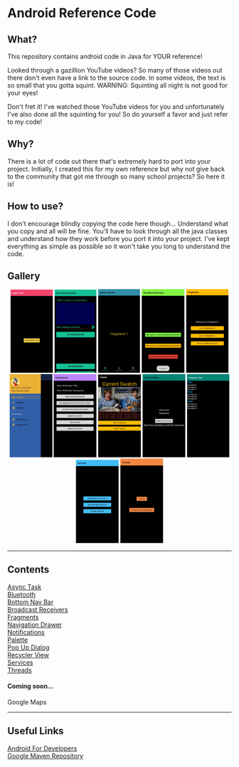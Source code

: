 # Android Reference Code
## What? <br>
This repository contains android code in Java for YOUR reference!

Looked through a gazillion YouTube videos? So many of those videos out there don't even have a link to the source code. In some videos, the text is so small that you gotta squint. WARNING: Squinting all night is not good for your eyes!

Don't fret it! I've watched those YouTube videos for you and unfortunately I've also done all the squinting for you! So do yourself a favor and just refer to my code! 

## Why? <br>
There is a lot of code out there that's extremely hard to port into your project. Initially, I created this for my own reference but why not give back to the community that got me through so many school projects? So here it is!

## How to use? <br>
I don't encourage blindly copying the code here though... Understand what you copy and all will be fine.
You'll have to look through all the java classes and understand how they work before you port it into your project. I've kept everything as simple as possible so it won't take you long to understand the code.

## Gallery <br>
<div align="center">
	<img src="https://github.com/devKarthikRaj/Android-Reference-Code/blob/master/Media/Async%20Task.jpg" alt="Async Task" width="19%" />
	<img src="https://github.com/devKarthikRaj/Android-Reference-Code/blob/master/Media/Bluetooth.jpg" alt="Bluetooth" width="18.7%" />
	<img src="https://github.com/devKarthikRaj/Android-Reference-Code/blob/master/Media/Bottom%20Nav%20Bar.jpg" alt="Bottom Nav Bar" width="18.6%" />
	<img src="https://github.com/devKarthikRaj/Android-Reference-Code/blob/master/Media/Broadcast%20Receivers.jpg" alt="Broadcast Receivers" width="19%" />
	<img src="https://github.com/devKarthikRaj/Android-Reference-Code/blob/master/Media/Fragments.jpg" alt="Fragments" width="19%" />
	<img src="https://github.com/devKarthikRaj/Android-Reference-Code/blob/master/Media/Nav%20Drawer.jpg" alt="Nav Drawer" width="19%" />
	<img src="https://github.com/devKarthikRaj/Android-Reference-Code/blob/master/Media/Notifications.jpg" alt="Notifications" width="19%" />
	<img src="https://github.com/devKarthikRaj/Android-Reference-Code/blob/master/Media/Palette.jpg" alt="Palette" width="19%" />
	<img src="https://github.com/devKarthikRaj/Android-Reference-Code/blob/master/Media/Pop%20Up%20Dialog.jpg" alt="Pop Up Dialog" width="19%" />
	<img src="https://github.com/devKarthikRaj/Android-Reference-Code/blob/master/Media/Recycler%20View.jpg" alt="Recycler View" width="19%" />
	<img src="https://github.com/devKarthikRaj/Android-Reference-Code/blob/master/Media/Services.jpg" alt="Services" width="19%" />
	<img src="https://github.com/devKarthikRaj/Android-Reference-Code/blob/master/Media/Threads.jpg" alt="Threads" width="19%" />
</div>

___

## Contents <br>
[Async Task](https://github.com/devKarthikRaj/Android-Reference-Code/tree/master/AllThingsAsyncTask) <br>
[Bluetooth](https://github.com/devKarthikRaj/Android-Reference-Code/tree/master/AllThingsBluetooth) <br>
[Bottom Nav Bar](https://github.com/devKarthikRaj/Android-Reference-Code/tree/master/AllThingsBottomNavigationBar) <br>
[Broadcast Receivers](https://github.com/devKarthikRaj/Android-Reference-Code/tree/master/AllThingsBroadcastReceivers) <br>
[Fragments](https://github.com/devKarthikRaj/Android-Reference-Code/tree/master/AllThingsFragments) <br>
[Navigation Drawer](https://github.com/devKarthikRaj/Android-Reference-Code/tree/master/AllThingsNavigationDrawer)<br>
[Notifications](https://github.com/devKarthikRaj/Android-Reference-Code/tree/master/AllThingsNotifications) <br>
[Palette](https://github.com/devKarthikRaj/Android-Reference-Code/tree/master/AllThingsPalette) <br>
[Pop Up Dialog](https://github.com/devKarthikRaj/Android-Reference-Code/tree/master/AllThingsPopUpDialog) <br>
[Recycler View](https://github.com/devKarthikRaj/Android-Reference-Code/tree/master/AllThingsRecyclerView) <br>
[Services](https://github.com/devKarthikRaj/Android-Reference-Code/tree/master/AllThingsServices) <br>
[Threads](https://github.com/devKarthikRaj/Android-Reference-Code/tree/master/AllThingsThreads) <br>

#### Coming soon...
Google Maps <br>

___

## Useful Links
[Android For Developers](https://developer.android.com/) <br>
[Google Maven Repository](https://maven.google.com/web/index.html) <br>